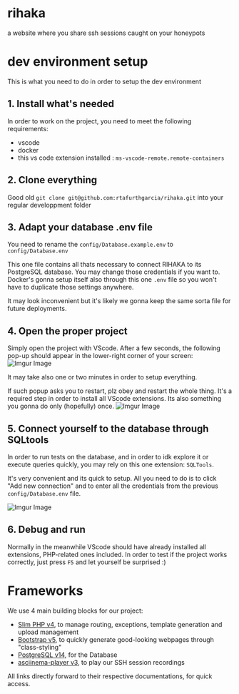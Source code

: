 # rihaka

a website where you share ssh sessions caught on your honeypots

# dev environment setup
This is what you need to do in order to setup the dev environment

## 1. Install what's needed
In order to work on the project, you need to meet the following requirements:

- vscode
- docker
- this vs code extension installed : `ms-vscode-remote.remote-containers`

## 2. Clone everything
Good old `git clone git@github.com:rtafurthgarcia/rihaka.git` into your regular developpment folder

## 3. Adapt your database .env file
You need to rename the `config/Database.example.env` to `config/Database.env`

This one file contains all thats necessary to connect RIHAKA to its PostgreSQL database. You may change those credentials if you want to. Docker's gonna setup itself also through this one `.env` file so you won't have to duplicate those settings anywhere.

It may look inconvenient but it's likely we gonna keep the same sorta file for future deployments. 

## 4. Open the proper project
Simply open the project with VScode. After a few seconds, the following pop-up should appear in the lower-right corner of your screen:
![Imgur Image](https://i.imgur.com/iiJEIZG.png)

It may take also one or two minutes in order to setup everything. 

If such popup asks you to restart, plz obey and restart the whole thing. It's a required step in order to install all VScode extensions. 
Its also something you gonna do only (hopefully) once.
![Imgur Image](https://i.imgur.com/gS53dpo.png) 

## 5. Connect yourself to the database through SQLtools
In order to run tests on the database, and in order to idk explore it or execute queries quickly, you may rely on this one extension: 
`SQLTools`. 

It's very convenient and its quick to setup. All you need to do is to click "Add new connection" and to enter all the credentials from the previous `config/Database.env` file. 

![Imgur Image](https://i.imgur.com/56w6By8.png) 

## 6. Debug and run 
Normally in the meanwhile VScode should have already installed all extensions, PHP-related ones included. 
In order to test if the project works correctly, just press `F5` and let yourself be surprised :)

# Frameworks 

We use 4 main building blocks for our project:
 - [Slim PHP v4](https://www.slimframework.com/docs/v4/), to manage routing, exceptions, template generation and upload management
 - [Bootstrap v5](https://getbootstrap.com/docs/5.2/getting-started/introduction/), to quickly generate good-looking webpages through "class-styling"
 - [PostgreSQL v14](https://www.postgresql.org/docs/14/index.html), for the Database 
 - [asciinema-player v3](https://github.com/asciinema/asciinema-player), to play our SSH session recordings 

All links directly forward to their respective documentations, for quick access.

